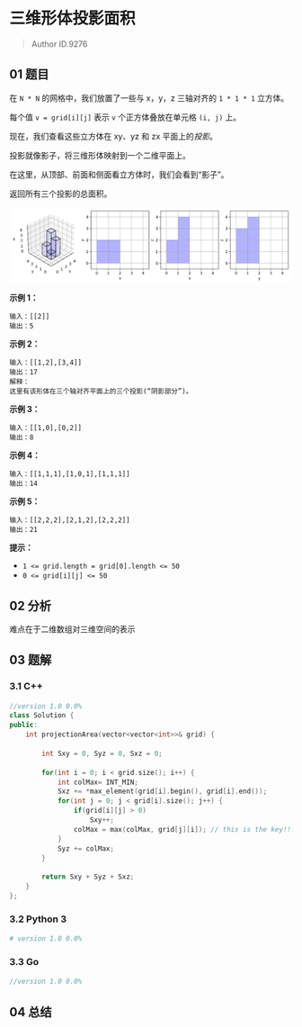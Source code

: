 # 三维形体投影面积
> Author ID.9276

## 01 题目

在 `N * N` 的网格中，我们放置了一些与 x，y，z 三轴对齐的 `1 * 1 * 1` 立方体。

每个值 `v = grid[i][j]` 表示 `v` 个正方体叠放在单元格 `(i, j)` 上。

现在，我们查看这些立方体在 xy、yz 和 zx 平面上的*投影*。

投影就像影子，将三维形体映射到一个二维平面上。

在这里，从顶部、前面和侧面看立方体时，我们会看到“影子”。

返回所有三个投影的总面积。

![img](assets/shadow.png)







**示例 1：**

```
输入：[[2]]
输出：5
```

**示例 2：**

```
输入：[[1,2],[3,4]]
输出：17
解释：
这里有该形体在三个轴对齐平面上的三个投影(“阴影部分”)。
```

**示例 3：**

```
输入：[[1,0],[0,2]]
输出：8
```

**示例 4：**

```
输入：[[1,1,1],[1,0,1],[1,1,1]]
输出：14
```

**示例 5：**

```
输入：[[2,2,2],[2,1,2],[2,2,2]]
输出：21
```

 

**提示：**

- `1 <= grid.length = grid[0].length <= 50`
- `0 <= grid[i][j] <= 50`

## 02 分析

难点在于二维数组对三维空间的表示

## 03 题解

### 3.1 C++

```c++
//version 1.0 0.0%
class Solution {
public:
    int projectionArea(vector<vector<int>>& grid) {
        
        int Sxy = 0, Syz = 0, Sxz = 0;
        
        for(int i = 0; i < grid.size(); i++) {
            int colMax= INT_MIN;
            Sxz += *max_element(grid[i].begin(), grid[i].end());
            for(int j = 0; j < grid[i].size(); j++) {
                if(grid[i][j] > 0)
                    Sxy++;
                colMax = max(colMax, grid[j][i]); // this is the key!!!
            }
            Syz += colMax;
        }
        
        return Sxy + Syz + Sxz;
    }
};
```

### 3.2 Python 3

```python
# version 1.0 0.0%

```

### 3.3 Go

```Go
//version 1.0 0.0%

```



## 04 总结

